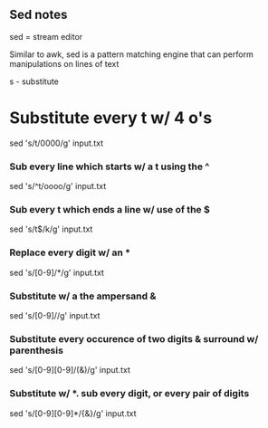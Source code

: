 ## Sed notes
sed = stream editor

Similar to awk, sed is a pattern matching engine that can perform manipulations on lines of text


s - substitute

# Substitute every t w/ 4 o's  
sed 's/t/0000/g' input.txt      


### Sub every line which starts w/ a t using the ^
sed 's/^t/oooo/g' input.txt 

### Sub every t which ends a line w/ use of the $ 
sed 's/t$/k/g' input.txt


### Replace every digit w/ an *

sed 's/[0-9]/*/g' input.txt

### Substitute w/ a the ampersand &

sed 's/[0-9]//g' input.txt

### Substitute every occurence of two digits & surround w/ parenthesis
sed 's/[0-9][0-9]/(&)/g' input.txt

### Substitute w/ *.  sub every digit, or every pair of digits
sed 's/[0-9][0-9]*/{&}/g' input.txt

